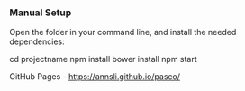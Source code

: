 ### Manual Setup

Open the folder in your command line, and install the needed dependencies:

cd projectname
npm install
bower install
npm start

GitHub Pages - https://annsli.github.io/pasco/
